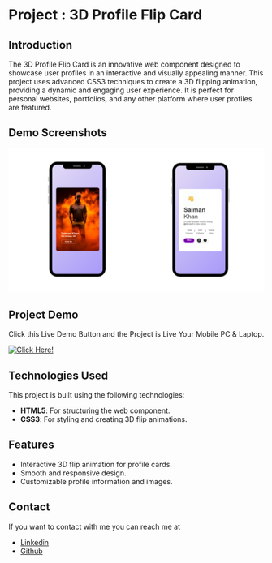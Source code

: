 # Project : 3D Profile Flip Card

## Introduction
The 3D Profile Flip Card is an innovative web component designed to showcase user profiles in an interactive and visually appealing manner. This project uses advanced CSS3 techniques to create a 3D flipping animation, providing a dynamic and engaging user experience. It is perfect for personal websites, portfolios, and any other platform where user profiles are featured.

## Demo Screenshots
![Profile Card Screenshot](https://github.com/Daniish-Qureshi/3D-Profile-Flip-Card/blob/main/Mobile.png)

## Project Demo
Click this Live Demo Button and the Project is Live Your Mobile PC & Laptop.

[![Click Here!](https://img.shields.io/badge/LIVE-DEMO-black)](https://daniish-qureshi.github.io/3D-Profile-Flip-Card/)

## Technologies Used
This project is built using the following technologies:
- **HTML5**: For structuring the web component.
- **CSS3**: For styling and creating 3D flip animations.

## Features
- Interactive 3D flip animation for profile cards.
- Smooth and responsive design.
- Customizable profile information and images.

## Contact
If you want to contact with me you can reach me at 
- [Linkedin](https://www.linkedin.com/in/danishqureshi786)
- [Github](https://github.com/Daniish-Qureshi)



